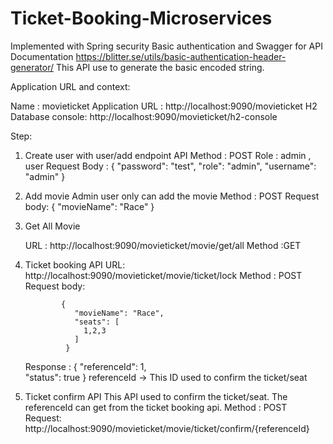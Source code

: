 # Ticket-Booking-Microservices

Implemented with Spring security Basic authentication and Swagger for API Documentation
https://blitter.se/utils/basic-authentication-header-generator/  This API use to generate the basic encoded string.

Application URL and context:

Name : movieticket
Application URL : http://localhost:9090/movieticket
H2 Database console: http://localhost:9090/movieticket/h2-console

Step: 
1. Create user with user/add endpoint API
   Method : POST
   Role : admin , user
   Request Body : 
               {
                    "password": "test",
                    "role": "admin",
                    "username": "admin"
                  }

2. Add movie
   Admin user only can add the movie
   Method : POST
   Request body: 
                 {
                    "movieName": "Race"
                  }
                  
3. Get All Movie

    URL : http://localhost:9090/movieticket/movie/get/all
    Method :GET

4. Ticket booking API
    URL: http://localhost:9090/movieticket/movie/ticket/lock
    Method : POST
    Request body:
    
               {
                  "movieName": "Race",
                  "seats": [
                    1,2,3
                  ]
                }
                
    Response :
              {
                "referenceId": 1,  
                "status": true
              } 
             referenceId -> This ID used to confirm the ticket/seat
             
5. Ticket confirm API
    This API used to confirm the ticket/seat. The referenceId can get from the ticket booking api.
    Method : POST
    Request:
        http://localhost:9090/movieticket/movie/ticket/confirm/{referenceId}
        
        
